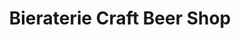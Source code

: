 ---
title: "Bieraterie Craft Beer Shop"
url: /kramsach/bieraterie-craft-beer-shop/
shop: Getränke
---